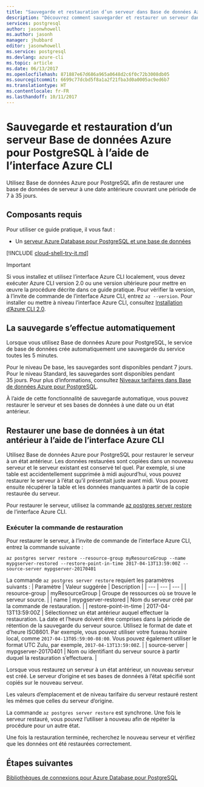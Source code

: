 ```yaml
---
title: "Sauvegarde et restauration d’un serveur dans Base de données Azure pour PostgreSQL | Microsoft Docs"
description: "Découvrez comment sauvegarder et restaurer un serveur dans Base de données Azure pour PostgreSQL à l’aide de l’interface Azure CLI."
services: postgresql
author: jasonwhowell
ms.author: jasonh
manager: jhubbard
editor: jasonwhowell
ms.service: postgresql
ms.devlang: azure-cli
ms.topic: article
ms.date: 06/13/2017
ms.openlocfilehash: 871887e67d686a965a0648d2c6f0c72b3008db05
ms.sourcegitcommit: 6699c77dcbd5f8a1a2f21fba3d0a0005ac9ed6b7
ms.translationtype: HT
ms.contentlocale: fr-FR
ms.lasthandoff: 10/11/2017
---
```

# <a name="how-to-back-up-and-restore-a-server-in-azure-database-for-postgresql-by-using-the-azure-cli"></a>Sauvegarde et restauration d’un serveur Base de données Azure pour PostgreSQL à l’aide de l’interface Azure CLI

Utilisez Base de données Azure pour PostgreSQL afin de restaurer une base de données de serveur à une date antérieure couvrant une période de 7 à 35 jours.

## <a name="prerequisites"></a>Composants requis
Pour utiliser ce guide pratique, il vous faut :
- Un [serveur Azure Database pour PostgreSQL et une base de données](quickstart-create-server-database-azure-cli.md)

[!INCLUDE [cloud-shell-try-it.md](../../includes/cloud-shell-try-it.md)]

 

> [!IMPORTANT]
> Si vous installez et utilisez l’interface Azure CLI localement, vous devez exécuter Azure CLI version 2.0 ou une version ultérieure pour mettre en œuvre la procédure décrite dans ce guide pratique. Pour vérifier la version, à l’invite de commande de l’interface Azure CLI, entrez `az --version`. Pour installer ou mettre à niveau l’interface Azure CLI, consultez [Installation d’Azure CLI 2.0]( /cli/azure/install-azure-cli).

## <a name="back-up-happens-automatically"></a>La sauvegarde s’effectue automatiquement
Lorsque vous utilisez Base de données Azure pour PostgreSQL, le service de base de données crée automatiquement une sauvegarde du service toutes les 5 minutes. 

Pour le niveau De base, les sauvegardes sont disponibles pendant 7 jours. Pour le niveau Standard, les sauvegardes sont disponibles pendant 35 jours. Pour plus d’informations, consultez [Niveaux tarifaires dans Base de données Azure pour PostgreSQL](concepts-service-tiers.md).

À l’aide de cette fonctionnalité de sauvegarde automatique, vous pouvez restaurer le serveur et ses bases de données à une date ou un état antérieur.

## <a name="restore-a-database-to-a-previous-point-in-time-by-using-the-azure-cli"></a>Restaurer une base de données à un état antérieur à l’aide de l’interface Azure CLI
Utilisez Base de données Azure pour PostgreSQL pour restaurer le serveur à un état antérieur. Les données restaurées sont copiées dans un nouveau serveur et le serveur existant est conservé tel quel. Par exemple, si une table est accidentellement supprimée à midi aujourd’hui, vous pouvez restaurer le serveur à l’état qu’il présentait juste avant midi. Vous pouvez ensuite récupérer la table et les données manquantes à partir de la copie restaurée du serveur. 

Pour restaurer le serveur, utilisez la commande [az postgres server restore](/cli/azure/postgres/server#restore) de l’interface Azure CLI.

### <a name="run-the-restore-command"></a>Exécuter la commande de restauration

Pour restaurer le serveur, à l’invite de commande de l’interface Azure CLI, entrez la commande suivante :

```azurecli-interactive
az postgres server restore --resource-group myResourceGroup --name mypgserver-restored --restore-point-in-time 2017-04-13T13:59:00Z --source-server mypgserver-20170401
```

La commande `az postgres server restore` requiert les paramètres suivants :
| Paramètre | Valeur suggérée | Description  |
| --- | --- | --- |
| resource-group |  myResourceGroup |  Groupe de ressources où se trouve le serveur source.  |
| name | mypgserver-restored | Nom du serveur créé par la commande de restauration. |
| restore-point-in-time | 2017-04-13T13:59:00Z | Sélectionnez un état antérieur auquel effectuer la restauration. La date et l’heure doivent être comprises dans la période de rétention de la sauvegarde du serveur source. Utilisez le format de date et d’heure ISO8601. Par exemple, vous pouvez utiliser votre fuseau horaire local, comme `2017-04-13T05:59:00-08:00`. Vous pouvez également utiliser le format UTC Zulu, par exemple, `2017-04-13T13:59:00Z`. |
| source-server | mypgserver-20170401 | Nom ou identifiant du serveur source à partir duquel la restauration s’effectuera. |

Lorsque vous restaurez un serveur à un état antérieur, un nouveau serveur est créé. Le serveur d’origine et ses bases de données à l’état spécifié sont copiés sur le nouveau serveur.

Les valeurs d’emplacement et de niveau tarifaire du serveur restauré restent les mêmes que celles du serveur d’origine. 

La commande `az postgres server restore` est synchrone. Une fois le serveur restauré, vous pouvez l’utiliser à nouveau afin de répéter la procédure pour un autre état. 

Une fois la restauration terminée, recherchez le nouveau serveur et vérifiez que les données ont été restaurées correctement.

## <a name="next-steps"></a>Étapes suivantes
[Bibliothèques de connexions pour Azure Database pour PostgreSQL](concepts-connection-libraries.md)
